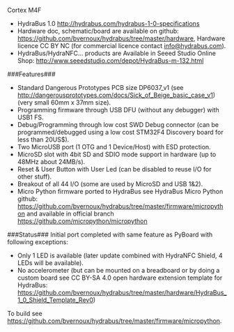 Cortex M4F
* HydraBus 1.0 http://hydrabus.com/hydrabus-1-0-specifications
* Hardware doc, schematic/board are available on github: https://github.com/bvernoux/hydrabus/tree/master/hardware, Hardware licence CC BY NC (for commercial licence contact info@hydrabus.com).
* HydraBus/HydraNFC... products are Available in Seeed Studio Online Shop: http://www.seeedstudio.com/depot/HydraBus-m-132.html

###Features###
* Standard Dangerous Prototypes PCB size DP6037_v1 (see http://dangerousprototypes.com/docs/Sick_of_Beige_basic_case_v1) (very small 60mm x 37mm size).
* Programming firmware through USB DFU (without any debugger) with USB1 FS.
* Debug/Programming through low cost SWD Debug connector (can be programmed/debugged using a low cost STM32F4 Discovery board for less than 20US$).
* Two MicroUSB port (1 OTG and 1 Device/Host) with ESD protection.
* MicroSD slot with 4bit SD and SDIO mode support in hardware (up to 48MHz about 24MB/s).
* Reset & User Button with User Led (can be disabled to reuse I/O for other stuff).
* Breakout of all 44 I/O (some are used by MicroSD and USB 1&2).
* Micro Python firmware ported to HydraBus see HydraBus Micro Python github: https://github.com/bvernoux/hydrabus/tree/master/firmware/micropython and available in official branch https://github.com/micropython/micropython

###Status###
Initial port completed with same feature as PyBoard with following exceptions:
* Only 1 LED is available (later update combined with HydraNFC Shield, 4 LEDs will be available).
* No accelerometer (but can be mounted on a breadboard or by doing a custom board see CC BY-SA 4.0 open hardware extension template for HydraBus: https://github.com/bvernoux/hydrabus/tree/master/hardware/HydraBus_1_0_Shield_Template_Rev0)

To build see https://github.com/bvernoux/hydrabus/tree/master/firmware/micropython.
